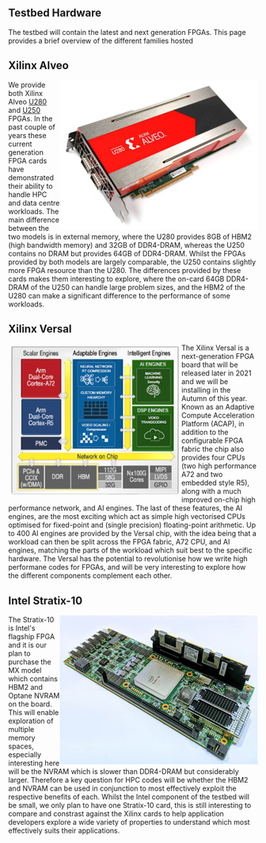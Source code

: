 ## Testbed Hardware

The testbed will contain the latest and next generation FPGAs. This page provides a brief overview of the different families hosted

<div>
<h2>Xilinx Alveo</h2>

<img src="/overview/images/alveo-u280.jpg" width="400" height="300" align="right"/>

We provide both Xilinx Alveo [U280](https://www.xilinx.com/products/boards-and-kits/alveo/u280.html) and [U250](https://www.xilinx.com/products/boards-and-kits/alveo/u250.html) FPGAs. In the past couple of years these current generation FPGA cards have demonstrated their ability to handle HPC and data centre workloads. The main difference between the two models is in external memory, where the U280 provides 8GB of HBM2 (high bandwidth memory) and 32GB of DDR4-DRAM, whereas the U250 contains no DRAM but provides 64GB of DDR4-DRAM. Whilst the FPGAs provided by both models are largely comparable, the U250 contains slightly more FPGA resource than the U280. The differences provided by these cards makes them interesting to explore, where the on-card 64GB DDR4-DRAM of the U250 can handle large problem sizes, and the HBM2 of the U280 can make a significant difference to the performance of some workloads.

</div>

<div>
  <h2>Xilinx Versal</h2>

<img src="/overview/images/versal.png" width="340" height="300" align="left" style="padding:5px;"/>

The Xilinx Versal is a next-generation FPGA board that will be released later in 2021 and we will be installing in the Autumn of this year. Known as an Adaptive Compute Acceleration Platform (ACAP), in addition to the configurable FPGA fabric the chip also provides four CPUs (two high performance A72 and two embedded style R5), along with a much improved on-chip high performance network, and AI engines. The last of these features, the AI engines, are the most exciting which act as simple high vectorised CPUs optimised for fixed-point and (single precision) floating-point arithmetic. Up to 400 AI engines are provided by the Versal chip, with the idea being that a workload can then be split across the FPGA fabric, A72 CPU, and AI engines, matching the parts of the workload which suit best to the specific hardware. The Versal has the potential to revolutionise how we write high performane codes for FPGAs, and will be very interesting to explore how the different components complement each other.

</div>
<div>
<h2>Intel Stratix-10</h2>

<img src="/overview/images/stratix-10.jpg" width="400" height="300" align="right"/>

The Stratix-10 is Intel's flagship FPGA and it is our plan to purchase the MX model which contains HBM2 and Optane NVRAM on the board. This will enable exploration of multiple memory spaces, especially interesting here will be the NVRAM which is slower than DDR4-DRAM but considerably larger. Therefore a key question for HPC codes will be whether the HBM2 and NVRAM can be used in conjunction to most effectively exploit the respective benefits of each. Whilst the Intel component of the testbed will be small, we only plan to have one Stratix-10 card, this is still interesting to compare and constrast against the Xilinx cards to help application developers explore a wide variety of properties to understand which most effectively suits their applications.
</div>
